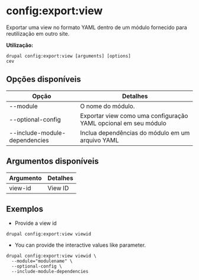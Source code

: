 # config:export:view
Exportar uma view no formato YAML dentro de um módulo fornecido para reutilização em outro site.

**Utilização:**
```
drupal config:export:view [arguments] [options]
cev
```

## Opções disponíveis
Opção | Detalhes
-------|-------------
--module | O nome do módulo.
--optional-config | Exportar view como uma configuração YAML opcional em seu módulo
--include-module-dependencies | Inclua dependências do módulo em um arquivo YAML

## Argumentos disponíveis
Argumento | Detalhes
---------|-------------
view-id | View ID

## Exemplos
* Provide a view id
```
drupal config:export:view viewid
```
* You can provide the interactive values like parameter.
```
drupal config:export:view viewid \
  --module="modulename" \
  --optional-config \
  --include-module-dependencies
```
